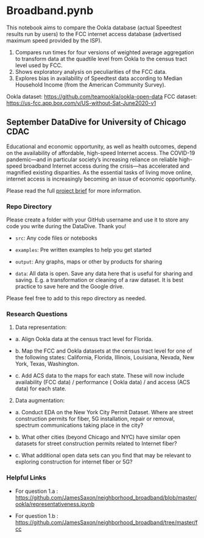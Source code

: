 # Broadband.pynb
This notebook aims to compare the Ookla database (actual Speedtest results run by users) to the FCC internet access database (advertised maximum speed provided by the ISP).

1) Compares run times for four versions of weighted average aggregation to transform data at the quadtile level from Ookla to the census tract level used by FCC.
2) Shows exploratory analysis on peculiarities of the FCC data.
3) Explores bias in availability of Speedtest data according to Median Household Income (from the American Community Survey).

Ookla dataset: https://github.com/teamookla/ookla-open-data
FCC dataset: https://us-fcc.app.box.com/v/US-without-Sat-June2020-v1

## September DataDive for University of Chicago CDAC 

Educational and economic opportunity, as well as health outcomes, depend on the availability of affordable, high-speed Internet access. The COVID-19 pandemic—and in particular society’s increasing reliance on reliable high-speed broadband Internet access during the crisis—has accelerated and magnified existing disparities. As the essential tasks of living move online, internet access is increasingly becoming an issue of economic opportunity.

Please read the full [project brief](https://docs.google.com/document/d/1eKyTt9VgTOVUc41Yq8Sw5lE6GWcLf1n2SeqrCDaWh24/edit#) for more information. 

### Repo Directory 

Please create a folder with your GitHub username and use it to store any code you write during the DataDive. Thank you!

- `src`: Any code files or notebooks 

- `examples`: Pre written examples to help you get started 

- `output`: Any graphs, maps or other by products for sharing 

- `data`: All data is open. Save any data here that is useful for sharing and saving. E.g. a transformation or cleaning of a raw dataset. It is best practice to save here and the Google drive. 

Please feel free to add to this repo directory as needed. 

### Research Questions 
1. Data representation: 

- a. Align Ookla data at the census tract level for Florida.  

- b. Map the FCC and Ookla datasets at the census tract level for one of the following states: California, Florida, Illinois, Louisiana, Nevada, New York, Texas, Washington.

- c. Add ACS data to the maps for each state. These will now include availability (FCC data) / performance ( Ookla data) / and access (ACS data) for each state. 

2. Data augmentation:

- a. Conduct EDA on the New York City Permit Dataset. Where are street construction permits for fiber, 5G installation, repair or removal, spectrum communications taking place in the city?

- b. What other cities (beyond Chicago and NYC) have similar open datasets for street construction permits related to Internet fiber?

- c. What additional open data sets can you find that may be relevant to exploring construction for internet fiber or 5G? 

### Helpful Links 

- For question 1.a : https://github.com/JamesSaxon/neighborhood_broadband/blob/master/ookla/representativeness.ipynb

- For question 1.b : https://github.com/JamesSaxon/neighborhood_broadband/tree/master/fcc
